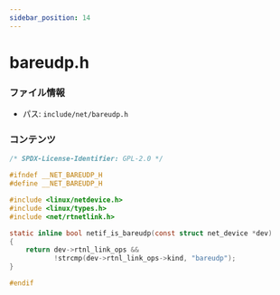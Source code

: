 ```yaml
---
sidebar_position: 14
---
```

# bareudp.h

### ファイル情報

- パス: `include/net/bareudp.h`

### コンテンツ

```h
/* SPDX-License-Identifier: GPL-2.0 */

#ifndef __NET_BAREUDP_H
#define __NET_BAREUDP_H

#include <linux/netdevice.h>
#include <linux/types.h>
#include <net/rtnetlink.h>

static inline bool netif_is_bareudp(const struct net_device *dev)
{
	return dev->rtnl_link_ops &&
	       !strcmp(dev->rtnl_link_ops->kind, "bareudp");
}

#endif

```
